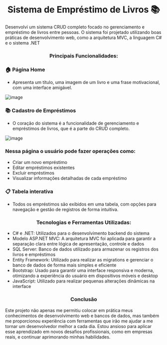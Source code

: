 <div align="center">
  <h1>Sistema de Empréstimo de Livros 📚</h1>
</div>
Desenvolvi um sistema CRUD completo focado no gerenciamento e empréstimo de livros entre pessoas.
O sistema foi projetado utilizando boas práticas de desenvolvimento web, como a arquitetura MVC, a linguagem C# e o sistema .NET

<div align="center">
  <h3>Principais Funcionalidades:</h3>
</div>

### 🏠 Página Home
- Apresenta um título, uma imagem de um livro e uma frase motivacional, com uma interface amigável.

![image](https://github.com/user-attachments/assets/89986aef-603c-4bec-9fb6-78894ba3be41)

### 📚 Cadastro de Empréstimos
- O coração do sistema é a funcionalidade de gerenciamento e empréstimos de livros, que é a parte do CRUD completo.

![image](https://github.com/user-attachments/assets/ed384ef7-dfb1-40f4-9504-054d4456b0df)
### Nessa página o usuário pode fazer operações como:
- Criar um novo empréstimo
- Editar empréstimos existentes
- Excluir empréstimos
- Visualizar informações detalhadas de cada empréstimo

### 📋 Tabela interativa
- Todos os empréstimos são exibidos em uma tabela, com opções para navegação e gestão de registros de forma intuitiva.

<div align="center">
  <h3>Tecnologias e Ferramentas Utilizadas:</h3>

</div>

- C# e .NET: Utilizados para o desenvolvimento backend do sistema
- Modelo ASP.NET MVC: A arquitetura MVC foi aplicada para garantir a separação clara entre lógica de apresentação, controle e dados
- SQL Server: Banco de dados utilizado para armazenar os registros dos livros e empréstimos
- Entity Framework: Utilizado para realizar as migrations e gerenciar o banco de dados de forma mais simples e eficiente
- Bootstrap: Usado para garantir uma interface responsiva e moderna, otimizando a experiência do usuário em dispositivos móveis e desktop
- JavaScript: Utilizado para realizar pequenas alterações dinâmicas na interface

<div align="center">
  <h3>Conclusão</h3>
</div>

Este projeto não apenas me permitiu colocar em prática meus conhecimentos de desenvolvimento web e bancos de dados, mas também me proporcionou experiência com ferramentas que irão me ajudar a me tornar um desenvolvedor melhor a cada dia. Estou ansioso para aplicar esse aprendizado em novos desafios profissionais, como em empresas reais, e continuar aprimorando minhas habilidades.
